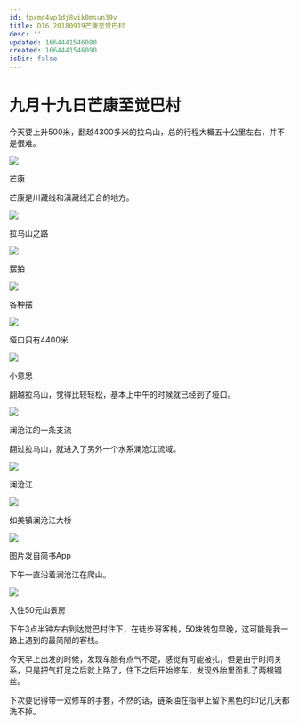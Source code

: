```yaml
---
id: fpxmd4vp1dj8vik0msun39v
title: D16 20180919芒康至觉巴村
desc: ''
updated: 1664441546090
created: 1664441546090
isDir: false
---
```

# 九月十九日芒康至觉巴村

今天要上升500米，翻越4300多米的拉乌山，总的行程大概五十公里左右，并不是很难。

![](https://ridemypic.oss-cn-chengdu.aliyuncs.com/rideimg/2616645-115692d084d7480a.jpg)  

芒康

芒康是川藏线和滇藏线汇合的地方。

![](https://ridemypic.oss-cn-chengdu.aliyuncs.com/rideimg/2616645-5e97594a3a701ffb.jpg)  

拉乌山之路

![](https://ridemypic.oss-cn-chengdu.aliyuncs.com/rideimg/2616645-1ca54bccde2cef1e.jpg)  

摆拍

![](https://ridemypic.oss-cn-chengdu.aliyuncs.com/rideimg/2616645-1e82a670cbfac882.jpg)  

各种摆

![](https://ridemypic.oss-cn-chengdu.aliyuncs.com/rideimg/2616645-c27d4fcce8849a50.jpg)  

垭口只有4400米

![](https://ridemypic.oss-cn-chengdu.aliyuncs.com/rideimg/2616645-c4c28bf5ec3cdf41.jpg)  

小意思

翻越拉乌山，觉得比较轻松，基本上中午的时候就已经到了垭口。

![](https://ridemypic.oss-cn-chengdu.aliyuncs.com/rideimg/2616645-1552234868d57554.jpg)  

澜沧江的一条支流

翻过拉乌山，就进入了另外一个水系澜沧江流域。

![](https://ridemypic.oss-cn-chengdu.aliyuncs.com/rideimg/2616645-cf00caf7ebbf61d3.jpg)  

澜沧江

![](https://ridemypic.oss-cn-chengdu.aliyuncs.com/rideimg/2616645-f392d28ddf686bcc.jpg)  

如美镇澜沧江大桥

![](https://ridemypic.oss-cn-chengdu.aliyuncs.com/rideimg/2616645-2fdb00245484b7f1.jpg)  

图片发自简书App

下午一直沿着澜沧江在爬山。

![](https://ridemypic.oss-cn-chengdu.aliyuncs.com/rideimg/2616645-c0aef7177c7c10d6.jpg)  

入住50元山景房

下午3点半钟左右到达觉巴村住下，在徒步哥客栈，50块钱包早晚，这可能是我一路上遇到的最简陋的客栈。

今天早上出发的时候，发现车胎有点气不足，感觉有可能被扎，但是由于时间关系，只是把气打足之后就上路了，住下之后开始修车，发现外胎里面扎了两根钢丝。

下次要记得带一双修车的手套，不然的话，链条油在指甲上留下黑色的印记几天都洗不掉。
